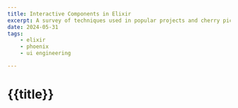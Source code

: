 ```yaml
---
title: Interactive Components in Elixir
excerpt: A survey of techniques used in popular projects and cherry picking ideas to suit my preference
date: 2024-05-31
tags: 
    - elixir
    - phoenix
    - ui engineering

---
```


# {{title}}